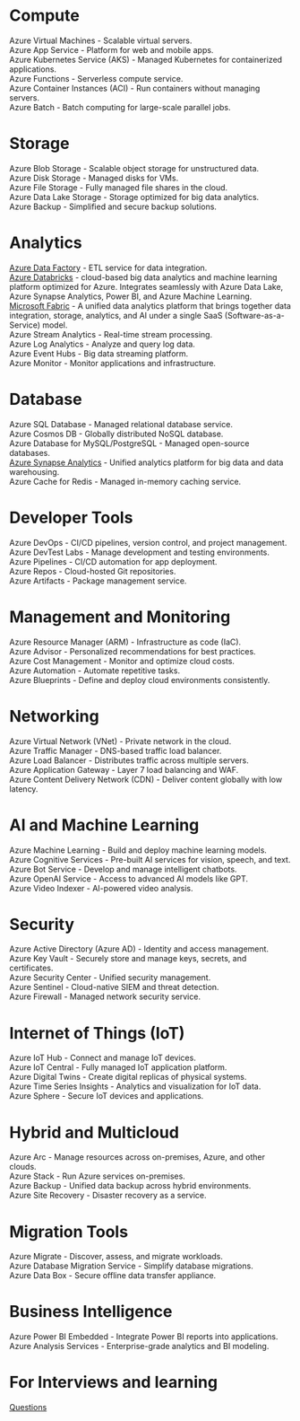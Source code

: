 # Compute  
Azure Virtual Machines - Scalable virtual servers.  
Azure App Service - Platform for web and mobile apps.  
Azure Kubernetes Service (AKS) - Managed Kubernetes for containerized applications.  
Azure Functions - Serverless compute service.  
Azure Container Instances (ACI) - Run containers without managing servers.  
Azure Batch - Batch computing for large-scale parallel jobs.  

# Storage  
Azure Blob Storage - Scalable object storage for unstructured data.  
Azure Disk Storage - Managed disks for VMs.  
Azure File Storage - Fully managed file shares in the cloud.  
Azure Data Lake Storage - Storage optimized for big data analytics.  
Azure Backup - Simplified and secure backup solutions.  

# Analytics  
[Azure Data Factory](https://github.com/vineetprasad19/Azure/blob/main/Azure%20Data%20Factory.md) - ETL service for data integration.  
[Azure Databricks](https://github.com/vineetprasad19/Azure/blob/main/Azure%20Databricks.md) - cloud-based big data analytics and machine learning platform optimized for Azure. Integrates seamlessly with Azure Data Lake, Azure Synapse Analytics, Power BI, and Azure Machine Learning.  
[Microsoft Fabric](https://github.com/vineetprasad19/Azure/blob/main/Azure%20Microsoft%20Fabric.md) - A unified data analytics platform that brings together data integration, storage, analytics, and AI under a single SaaS (Software-as-a-Service) model.  
Azure Stream Analytics - Real-time stream processing.  
Azure Log Analytics - Analyze and query log data.  
Azure Event Hubs - Big data streaming platform.  
Azure Monitor - Monitor applications and infrastructure.  

# Database  
Azure SQL Database - Managed relational database service.  
Azure Cosmos DB - Globally distributed NoSQL database.  
Azure Database for MySQL/PostgreSQL - Managed open-source databases.  
[Azure Synapse Analytics](https://github.com/vineetprasad19/Azure/blob/main/Azure%20Synapse%20Analytics.md) - Unified analytics platform for big data and data warehousing.  
Azure Cache for Redis - Managed in-memory caching service.  

# Developer Tools  
Azure DevOps - CI/CD pipelines, version control, and project management.  
Azure DevTest Labs - Manage development and testing environments.  
Azure Pipelines - CI/CD automation for app deployment.  
Azure Repos - Cloud-hosted Git repositories.  
Azure Artifacts - Package management service.  

# Management and Monitoring  
Azure Resource Manager (ARM) - Infrastructure as code (IaC).  
Azure Advisor - Personalized recommendations for best practices.  
Azure Cost Management - Monitor and optimize cloud costs.  
Azure Automation - Automate repetitive tasks.  
Azure Blueprints - Define and deploy cloud environments consistently.  

# Networking  
Azure Virtual Network (VNet) - Private network in the cloud.  
Azure Traffic Manager - DNS-based traffic load balancer.  
Azure Load Balancer - Distributes traffic across multiple servers.  
Azure Application Gateway - Layer 7 load balancing and WAF.  
Azure Content Delivery Network (CDN) - Deliver content globally with low latency.  

# AI and Machine Learning  
Azure Machine Learning - Build and deploy machine learning models.  
Azure Cognitive Services - Pre-built AI services for vision, speech, and text.  
Azure Bot Service - Develop and manage intelligent chatbots.  
Azure OpenAI Service - Access to advanced AI models like GPT.  
Azure Video Indexer - AI-powered video analysis.  

# Security  
Azure Active Directory (Azure AD) - Identity and access management.  
Azure Key Vault - Securely store and manage keys, secrets, and certificates.  
Azure Security Center - Unified security management.  
Azure Sentinel - Cloud-native SIEM and threat detection.  
Azure Firewall - Managed network security service.  

# Internet of Things (IoT)  
Azure IoT Hub - Connect and manage IoT devices.  
Azure IoT Central - Fully managed IoT application platform.  
Azure Digital Twins - Create digital replicas of physical systems.  
Azure Time Series Insights - Analytics and visualization for IoT data.  
Azure Sphere - Secure IoT devices and applications.  

# Hybrid and Multicloud  
Azure Arc - Manage resources across on-premises, Azure, and other clouds.  
Azure Stack - Run Azure services on-premises.  
Azure Backup - Unified data backup across hybrid environments.  
Azure Site Recovery - Disaster recovery as a service.  

# Migration Tools  
Azure Migrate - Discover, assess, and migrate workloads.  
Azure Database Migration Service - Simplify database migrations.  
Azure Data Box - Secure offline data transfer appliance.  

# Business Intelligence  
Azure Power BI Embedded - Integrate Power BI reports into applications.  
Azure Analysis Services - Enterprise-grade analytics and BI modeling.  

# For Interviews and learning
[Questions](https://github.com/vineetprasad19/Azure/blob/main/Interview%20Questions%20and%20Rundown.md)

